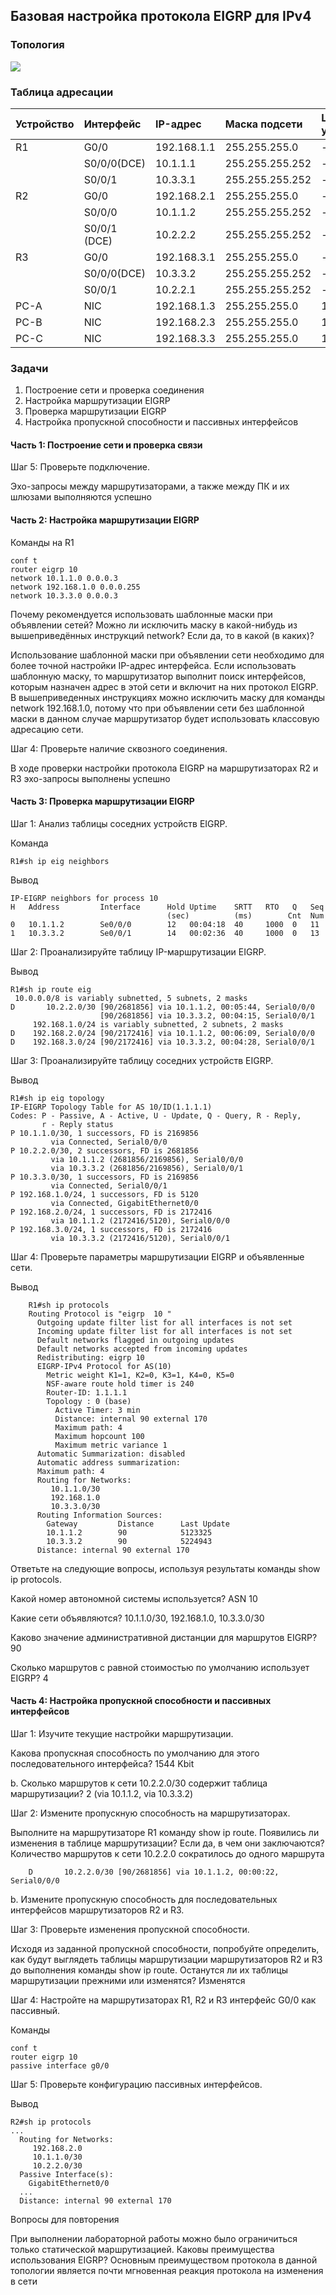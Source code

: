 ## Базовая настройка протокола EIGRP для IPv4

### Топология

![](topology.png)

### Таблица адресации

|Устройство	|Интерфейс   |IP-адрес	     |Маска подсети  |Шлюз по-умоланию |
|:----------|:-----------|:--------------|:--------------|:----------------|
| R1        |G0/0  	     |192.168.1.1    |255.255.255.0  | -               |
|	          |S0/0/0(DCE) |10.1.1.1       |255.255.255.252| -               |
|	          |S0/0/1      |10.3.3.1       |255.255.255.252| -               |
| R2        |G0/0  	     |192.168.2.1    |255.255.255.0  | -               |
|           |S0/0/0      |10.1.1.2       |255.255.255.252| -               |
|  	        |S0/0/1 (DCE)|10.2.2.2       |255.255.255.252| -               |
| R3        |G0/0    	   |192.168.3.1    |255.255.255.0  | -               |
|	          |S0/0/0(DCE) |10.3.3.2       |255.255.255.252| -               |
|	          |S0/0/1      |10.2.2.1       |255.255.255.252| -               |
|	PC-A      |NIC         |192.168.1.3    |255.255.255.0  |192.168.1.1      |
|	PC-B      |NIC         |192.168.2.3    |255.255.255.0  |192.168.2.1      |
|	PC-C      |NIC         |192.168.3.3    |255.255.255.0  |192.168.3.1      |

### Задачи

1. Построение сети и проверка соединения
2. Настройка маршрутизации EIGRP
3. Проверка маршрутизации EIGRP
4. Настройка пропускной способности и пассивных интерфейсов


#### Часть 1:	Построение сети и проверка связи

Шаг 5:	Проверьте подключение.

Эхо-запросы между маршрутизаторами, а также между ПК и их шлюзами выполняются успешно

#### Часть 2:	Настройка маршрутизации EIGRP

Команды на R1

    conf t
    router eigrp 10
    network 10.1.1.0 0.0.0.3
    network 192.168.1.0 0.0.0.255
    network 10.3.3.0 0.0.0.3
    
Почему рекомендуется использовать шаблонные маски при объявлении сетей? Можно ли исключить маску в какой-нибудь из вышеприведённых инструкций network? Если да, то в какой (в каких)?

Использование шаблонной маски при объявлении сети необходимо для более точной настройки IP-адрес интерфейса. Если использовать шаблонную маску, то маршрутизатор выполнит поиск интерфейсов, которым назначен адрес в этой сети и включит на них протокол EIGRP. В вышеприведенных инструкциях можно исключить маску для команды network 192.168.1.0, потому что при объявлении сети без шаблонной маски в данном случае маршрутизатор будет использовать классовую адресацию сети.

Шаг 4:	Проверьте наличие сквозного соединения.

В ходе проверки настройки протокола EIGRP на маршрутизаторах R2 и R3 эхо-запросы выполнены успешно

#### Часть 3:	Проверка маршрутизации EIGRP

Шаг 1:	Анализ таблицы соседних устройств EIGRP.

Команда 

    R1#sh ip eig neighbors 
    
Вывод 

    IP-EIGRP neighbors for process 10
    H   Address         Interface      Hold Uptime    SRTT   RTO   Q   Seq
                                       (sec)          (ms)        Cnt  Num
    0   10.1.1.2        Se0/0/0        12   00:04:18  40     1000  0   11
    1   10.3.3.2        Se0/0/1        14   00:02:36  40     1000  0   13
    
Шаг 2:	Проанализируйте таблицу IP-маршрутизации EIGRP.

Вывод

    R1#sh ip route eig
     10.0.0.0/8 is variably subnetted, 5 subnets, 2 masks
    D       10.2.2.0/30 [90/2681856] via 10.1.1.2, 00:05:44, Serial0/0/0
                        [90/2681856] via 10.3.3.2, 00:04:15, Serial0/0/1
         192.168.1.0/24 is variably subnetted, 2 subnets, 2 masks
    D    192.168.2.0/24 [90/2172416] via 10.1.1.2, 00:06:09, Serial0/0/0
    D    192.168.3.0/24 [90/2172416] via 10.3.3.2, 00:04:28, Serial0/0/1
    

Шаг 3:	Проанализируйте таблицу соседних устройств EIGRP.

Вывод

    R1#sh ip eig topology 
    IP-EIGRP Topology Table for AS 10/ID(1.1.1.1)
    Codes: P - Passive, A - Active, U - Update, Q - Query, R - Reply,
           r - Reply status
    P 10.1.1.0/30, 1 successors, FD is 2169856
             via Connected, Serial0/0/0
    P 10.2.2.0/30, 2 successors, FD is 2681856
             via 10.1.1.2 (2681856/2169856), Serial0/0/0
             via 10.3.3.2 (2681856/2169856), Serial0/0/1
    P 10.3.3.0/30, 1 successors, FD is 2169856
             via Connected, Serial0/0/1
    P 192.168.1.0/24, 1 successors, FD is 5120
             via Connected, GigabitEthernet0/0
    P 192.168.2.0/24, 1 successors, FD is 2172416
             via 10.1.1.2 (2172416/5120), Serial0/0/0
    P 192.168.3.0/24, 1 successors, FD is 2172416
             via 10.3.3.2 (2172416/5120), Serial0/0/1
             
Шаг 4:	Проверьте параметры маршрутизации EIGRP и объявленные сети.

Вывод 

        R1#sh ip protocols 
        Routing Protocol is "eigrp  10 " 
          Outgoing update filter list for all interfaces is not set 
          Incoming update filter list for all interfaces is not set 
          Default networks flagged in outgoing updates  
          Default networks accepted from incoming updates 
          Redistributing: eigrp 10
          EIGRP-IPv4 Protocol for AS(10)
            Metric weight K1=1, K2=0, K3=1, K4=0, K5=0
            NSF-aware route hold timer is 240
            Router-ID: 1.1.1.1
            Topology : 0 (base)
              Active Timer: 3 min
              Distance: internal 90 external 170
              Maximum path: 4
              Maximum hopcount 100
              Maximum metric variance 1
          Automatic Summarization: disabled
          Automatic address summarization: 
          Maximum path: 4
          Routing for Networks:  
             10.1.1.0/30
             192.168.1.0
             10.3.3.0/30
          Routing Information Sources:  
            Gateway         Distance      Last Update 
            10.1.1.2        90            5123325    
            10.3.3.2        90            5224943    
          Distance: internal 90 external 170
          
Ответьте на следующие вопросы, используя результаты команды show ip protocols.

Какой номер автономной системы используется? ASN 10

Какие сети объявляются? 10.1.1.0/30, 192.168.1.0, 10.3.3.0/30

Каково значение административной дистанции для маршрутов EIGRP? 90

Сколько маршрутов с равной стоимостью по умолчанию использует EIGRP? 4

#### Часть 4:	Настройка пропускной способности и пассивных интерфейсов

Шаг 1:	Изучите текущие настройки маршрутизации.

Какова пропускная способность по умолчанию для этого последовательного интерфейса? 1544 Kbit

b.	Сколько маршрутов к сети 10.2.2.0/30 содержит таблица маршрутизации? 2 (via 10.1.1.2, via 10.3.3.2)

Шаг 2:	Измените пропускную способность на маршрутизаторах.

Выполните на маршрутизаторе R1 команду show ip route. Появились ли изменения в таблице маршрутизации? Если да, в чем они заключаются? Количество маршрутов к сети 10.2.2.0 сократилось до одного маршрута 
    
        D       10.2.2.0/30 [90/2681856] via 10.1.1.2, 00:00:22, Serial0/0/0

b.	Измените пропускную способность для последовательных интерфейсов маршрутизаторов R2 и R3.

Шаг 3:	Проверьте изменения пропускной способности.

Исходя из заданной пропускной способности, попробуйте определить, как будут выглядеть таблицы маршрутизации маршрутизаторов R2 и R3 до выполнения команды show ip route. Останутся ли их таблицы маршрутизации прежними или изменятся? Изменятся

Шаг 4:	Настройте на маршрутизаторах R1, R2 и R3 интерфейс G0/0 как пассивный.

Команды
    
    conf t
    router eigrp 10
    passive interface g0/0
    
Шаг 5:	Проверьте конфигурацию пассивных интерфейсов.

Вывод 

    R2#sh ip protocols 
    ...
      Routing for Networks:  
         192.168.2.0
         10.1.1.0/30
         10.2.2.0/30
      Passive Interface(s): 
        GigabitEthernet0/0
      ...
      Distance: internal 90 external 170
      
Вопросы для повторения

При выполнении лабораторной работы можно было ограничиться только статической маршрутизацией. Каковы преимущества использования EIGRP? Основным преимуществом протокола в данной топологии является почти мгновенная реакция протокола на изменения в сети

